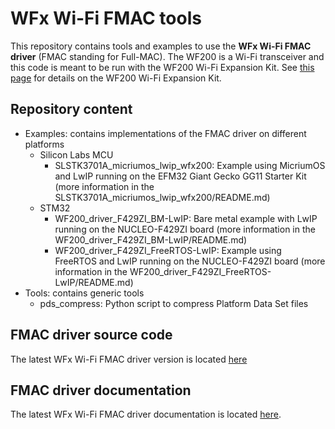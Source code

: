 # WFx Wi-Fi FMAC tools

This repository contains tools and examples to use the **WFx Wi-Fi FMAC driver**
(FMAC standing for Full-MAC). The WF200 is a Wi-Fi transceiver and this code is
meant to be run with the WF200 Wi-Fi Expansion Kit. See [this page](https://www.silabs.com/products/development-tools/wireless/wi-fi/wf200-expansion-kit)
for details on the WF200 Wi-Fi Expansion Kit.

## Repository content

* Examples: contains implementations of the FMAC driver on different platforms
  * Silicon Labs MCU
    * SLSTK3701A_micriumos_lwip_wfx200: Example using MicriumOS and LwIP running
    on the EFM32 Giant Gecko GG11 Starter Kit (more information in the SLSTK3701A_micriumos_lwip_wfx200/README.md)
  * STM32
    * WF200_driver_F429ZI_BM-LwIP: Bare metal example with LwIP running on the
    NUCLEO-F429ZI board (more information in the WF200_driver_F429ZI_BM-LwIP/README.md)
    * WF200_driver_F429ZI_FreeRTOS-LwIP: Example using FreeRTOS and LwIP running
    on the NUCLEO-F429ZI board (more information in the WF200_driver_F429ZI_FreeRTOS-LwIP/README.md)
* Tools: contains generic tools
  * pds_compress: Python script to compress Platform Data Set files

## FMAC driver source code

The latest WFx Wi-Fi FMAC driver version is located [here](https://github.com/SiliconLabs/wfx-fullMAC-driver)

## FMAC driver documentation

The latest WFx Wi-Fi FMAC driver documentation is located [here](https://docs.silabs.com/wifi/wf200/rtos/latest/index).
